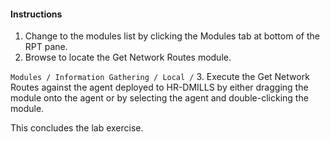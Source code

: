 #### Instructions

1. Change to the modules list by clicking the Modules tab at bottom of the RPT pane. 
2. Browse to locate the Get Network Routes module. 

```Modules / Information Gathering / Local /```
3. Execute the Get Network Routes against the agent deployed to HR-DMILLS by either dragging the module onto the agent or by selecting the agent and double-clicking the module. 

This concludes the lab exercise.
